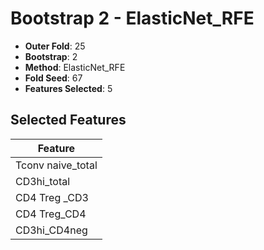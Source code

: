 # Bootstrap 2 - ElasticNet_RFE

- **Outer Fold**: 25
- **Bootstrap**: 2
- **Method**: ElasticNet_RFE
- **Fold Seed**: 67
- **Features Selected**: 5

## Selected Features

| Feature |
|---------|
| Tconv naive_total |
| CD3hi_total |
| CD4 Treg _CD3 |
| CD4 Treg_CD4 |
| CD3hi_CD4neg |
